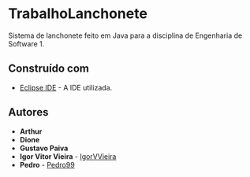 # TrabalhoLanchonete
Sistema de lanchonete feito em Java para a disciplina de Engenharia de Software 1.

## Construído com
* [Eclipse IDE](https://www.eclipse.org/) - A IDE utilizada.

## Autores
* **Arthur** 
* **Dione** 
* **Gustavo Paiva**
* **Igor Vitor Vieira** - [IgorVVieira](https://github.com/IgorVViera)
* **Pedro** - [Pedro99](https://github.com/Predo99)